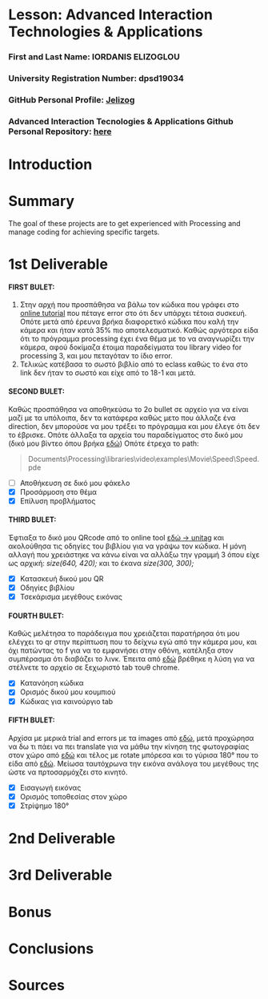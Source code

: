 # Lesson: Advanced Interaction Technologies & Applications

### First and Last Name: IORDANIS ELIZOGLOU
### University Registration Number: dpsd19034
### GitHub Personal Profile: [Jelizog](https://github.com/Jelizog)
### Advanced Interaction Tecnologies & Applications Github Personal Repository: [here](https://github.com/Jelizog/Advanced-Interaction-Tecnologies-Applications-Individual-Assignment/tree/main/my_report)

# Introduction

# Summary
The goal of these projects are to get experienced with Processing and manage coding for achieving specific targets.

# 1st Deliverable
#### FIRST BULET: 
1. Στην αρχή που προσπάθησα να βάλω τον κώδικα που γράφει στο [online tutorial](https://processing.org/tutorials/video#live-video) που πέταγε error στο ότι δεν υπάρχει τέτοια συσκευή. 
   Οπότε μετά από έρευνα βρήκα διαφορετικό κώδικα που καλή την κάμερα και ήταν κατά 35% πιο αποτελεσματικό. Καθώς αργότερα είδα ότι το πρόγραμμα processing έχει ένα θέμα με το να αναγνωρίζει την κάμερα, αφού δοκίμαζα έτοιμα παραδείγματα του library video for processing 3, και μου πεταγόταν το ίδιο error.
2. Τελικώς κατέβασα το σωστό βιβλίο από το eclass καθώς το ένα στο link δεν ήταν το σωστό και είχε από το 18-1 και μετά.
#### SECOND BULET:
  Καθώς προσπάθησα να αποθηκεύσω το 2ο bullet σε αρχείο για να είναι μαζί με τα υπόλοιπα, δεν τα κατάφερα καθώς μετο που άλλαζε ένα direction, δεν μπορούσε να μου τρέξει το πρόγραμμα και μου έλεγε ότι δεν το έβρισκε. Οπότε άλλαξα τα αρχεία του παραδείγματος στο δικό μου (δικό μου βίντεο όπου βρήκα [εδώ](https://www.youtube.com/watch?v=ht4-aoXxlwI&t=3s))
  Οπότε έτρεχα το path: 
  > Documents\Processing\libraries\video\examples\Movie\Speed\Speed.pde
  - [ ] Αποθήκευση σε δικό μου φάκελο
  - [x] Προσάρμοση στο θέμα
  - [x] Επίλυση προβλήματος
#### THIRD BULET:
   Έφτιαξα το δικό μου QRcode από το online tool [εδώ -> unitag](https://www.unitag.io/?fbclid=IwAR1m_Y4Vl7eWTtkxVIFKHkA01GYOFbzy4_3b-YP4LRsdlqiNQ9rHxv-4hGk) και ακολούθησα τις οδηγίες του βιβλίου για να γράψω τον κώδικα. Η μόνη αλλαγή που χρειάστηκε να κάνω είναι να αλλάξω την γραμμή 3 όπου είχε ως αρχική: _size(640, 420);_ και το έκανα _size(300, 300);_
- [x] Κατασκευή δικού μου QR
- [x] Οδηγίες βιβλίου
- [x] Τσεκάρισμα μεγέθους εικόνας
#### FOURTH BULET:
Καθώς μελέτησα το παράδειγμα που χρειάζεται παρατήρησα ότι μου ελέγχει το qr στην περίπτωση που το δείχνω εγώ από την κάμερα μου, και όχι πατώντας το f για να το εμφανήσει στην οθόνη, κατέληξα στον συμπέρασμα ότι διαβάζει το λινκ. Έπειτα από [εδώ](https://processing.org/examples/embeddedlinks.html) βρέθηκε η λύση για να στέλνετε το αρχείο σε ξεχωριστό tab τουθ chrome.
- [x] Κατανόηση κώδικα
- [x] Ορισμός δικού μου κουμπιού
- [x] Κώδικας για καινούργιο tab

#### FIFTH BULET:
Αρχίσα με μερικά trial and errors με τα images από [εδώ](https://processing.org/reference/image_.html), μετά προχώρησα να δω τι πάει να πει translate για να μάθω την κίνηση της φωτογραφίας στον χώρο από [εδώ](https://processing.org/reference/translate_.html) και τέλος με rotate μπόρεσα και το γύρισα 180° που το είδα από [εδώ](https://processing.org/reference/rotateZ_.html). Μείωσα ταυτόχρωνα την εικόνα ανάλογα του μεγέθους της ώστε να πρτοσαρμόχζει στο κινητό.
- [x] Εισαγωγή εικόνας
- [x] Ορισμός τοποθεσίας στον χώρο
- [x] Στρίψημο 180°

# 2nd Deliverable


# 3rd Deliverable 


# Bonus 


# Conclusions


# Sources
